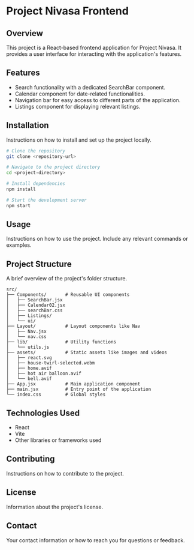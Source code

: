 # Project Nivasa Frontend

## Overview
This project is a React-based frontend application for Project Nivasa. It provides a user interface for interacting with the application's features.

## Features
- Search functionality with a dedicated SearchBar component.
- Calendar component for date-related functionalities.
- Navigation bar for easy access to different parts of the application.
- Listings component for displaying relevant listings.

## Installation
Instructions on how to install and set up the project locally.

```bash
# Clone the repository
git clone <repository-url>

# Navigate to the project directory
cd <project-directory>

# Install dependencies
npm install

# Start the development server
npm start
```

## Usage
Instructions on how to use the project. Include any relevant commands or examples.

## Project Structure
A brief overview of the project's folder structure.

```
src/
├── Components/       # Reusable UI components
│   ├── SearchBar.jsx
│   ├── Calendar02.jsx
│   ├── searchBar.css
│   ├── Listings/
│   └── ui/
├── Layout/           # Layout components like Nav
│   ├── Nav.jsx
│   └── nav.css
├── lib/              # Utility functions
│   └── utils.js
├── assets/           # Static assets like images and videos
│   ├── react.svg
│   ├── house-twirl-selected.webm
│   ├── home.avif
│   ├── hot air balloon.avif
│   └── bell.avif
├── App.jsx           # Main application component
├── main.jsx          # Entry point of the application
└── index.css         # Global styles
```

## Technologies Used
- React
- Vite
- Other libraries or frameworks used

## Contributing
Instructions on how to contribute to the project.

## License
Information about the project's license.

## Contact
Your contact information or how to reach you for questions or feedback.
